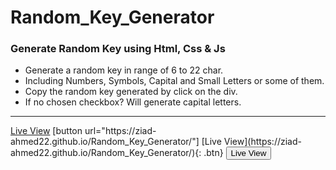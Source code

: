 <h1>Random_Key_Generator</h1>
<h3>Generate Random Key using Html, Css & Js</h3>
<ul>
  <li>Generate a random key in range of 6 to 22 char.</li>
  <li>Including Numbers, Symbols, Capital and Small Letters or some of them.</li>
  <li>Copy the random key generated by click on the div.</li>
  <li>If no chosen checkbox? Will generate capital letters.</li>
</ul>
<hr>
<a href="https://ziad-ahmed22.github.io/Random_Key_Generator/">Live View</a>
[button url="https://ziad-ahmed22.github.io/Random_Key_Generator/"]
[Live View](https://ziad-ahmed22.github.io/Random_Key_Generator/){: .btn}
<button name="button" onclick="https://ziad-ahmed22.github.io/Random_Key_Generator/">Live View</button>
